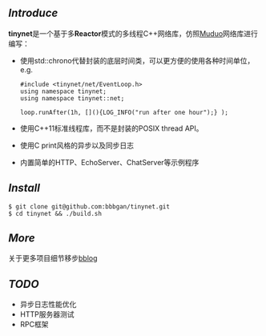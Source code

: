 ## *Introduce*

​	**tinynet**是一个基于多**Reactor**模式的多线程C++网络库，仿照[Muduo](https://github.com/chenshuo/muduo)网络库进行编写：

+ 使用std::chrono代替封装的底层时间类，可以更方便的使用各种时间单位， e.g.

  ```
  #include <tinynet/net/EventLoop.h>
  using namespace tinynet;
  using namespace tinynet::net;
  
  loop.runAfter(1h, [](){LOG_INFO("run after one hour");} );
  ```

+ 使用C++11标准线程库，而不是封装的POSIX thread API。

+ 使用C print风格的异步以及同步日志

+ 内置简单的HTTP、EchoServer、ChatServer等示例程序

## *Install*

```
$ git clone git@github.com:bbbgan/tinynet.git
$ cd tinynet && ./build.sh
```

## *More*

关于更多项目细节移步[bblog](https://bbbgan.github.io/)

## *TODO*

+ 异步日志性能优化
+ HTTP服务器测试
+ RPC框架




